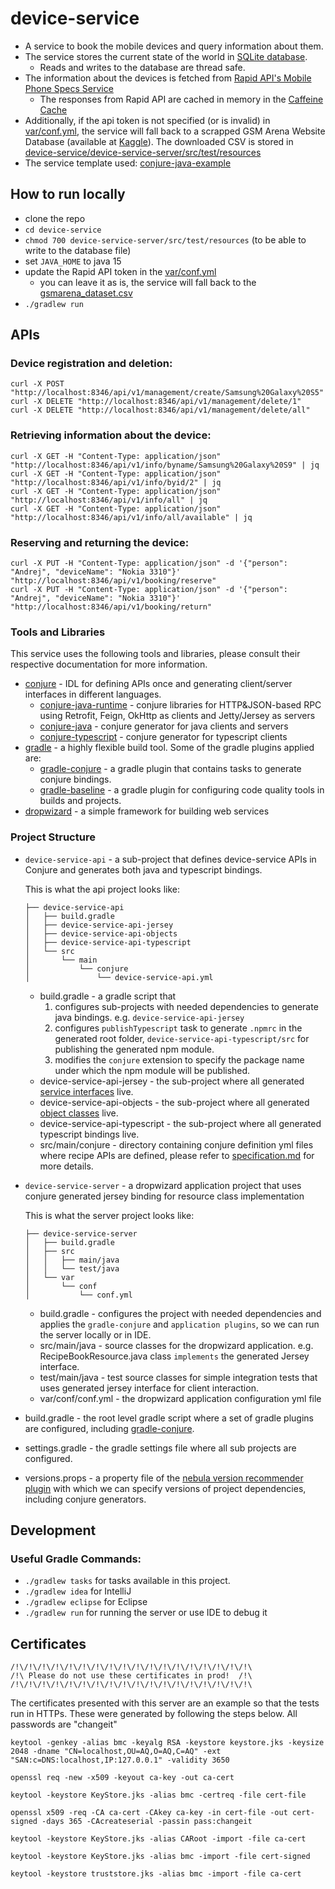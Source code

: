 # device-service
- A service to book the mobile devices and query information about them.
- The service stores the current state of the world in [SQLite database](device-service-server/src/test/resources/database.db).
  - Reads and writes to the database are thread safe.
- The information about the devices is fetched from [Rapid API's Mobile Phone Specs Service](https://rapidapi.com/makingdatameaningful/api/mobile-phone-specs-database)
  - The responses from Rapid API are cached in memory in the [Caffeine Cache](https://github.com/ben-manes/caffeine)  
- Additionally, if the api token is not specified (or is invalid) in [var/conf.yml](device-service-server/var/conf/conf.yml#L14), the service will fall back to a scrapped GSM Arena Website Database (available at [Kaggle](https://www.kaggle.com/datasets/imprime/gsmarena-listed-brands)). The downloaded CSV is stored in [device-service/device-service-server/src/test/resources](device-service-server/src/test/resources/gsmarena_dataset.csv)
- The service template used: [conjure-java-example](https://github.com/palantir/conjure-java-example)

## How to run locally
- clone the repo
- `cd device-service`
- `chmod 700 device-service-server/src/test/resources` (to be able to write to the database file) 
- set `JAVA_HOME` to java 15
- update the Rapid API token in the [var/conf.yml](device-service-server/var/conf/conf.yml#L14)
  - you can leave it as is, the service will fall back to the [gsmarena_dataset.csv](device-service-server/src/test/resources/gsmarena_dataset.csv) 
- `./gradlew run`

## APIs
### Device registration and deletion:
```
curl -X POST "http://localhost:8346/api/v1/management/create/Samsung%20Galaxy%20S5"
curl -X DELETE "http://localhost:8346/api/v1/management/delete/1"
curl -X DELETE "http://localhost:8346/api/v1/management/delete/all"
```

### Retrieving information about the device:
```
curl -X GET -H "Content-Type: application/json" "http://localhost:8346/api/v1/info/byname/Samsung%20Galaxy%20S9" | jq
curl -X GET -H "Content-Type: application/json" "http://localhost:8346/api/v1/info/byid/2" | jq
curl -X GET -H "Content-Type: application/json" "http://localhost:8346/api/v1/info/all" | jq
curl -X GET -H "Content-Type: application/json" "http://localhost:8346/api/v1/info/all/available" | jq
```

### Reserving and returning the device:
```
curl -X PUT -H "Content-Type: application/json" -d '{"person": "Andrej", "deviceName": "Nokia 3310"}' "http://localhost:8346/api/v1/booking/reserve"
curl -X PUT -H "Content-Type: application/json" -d '{"person": "Andrej", "deviceName": "Nokia 3310"}' "http://localhost:8346/api/v1/booking/return"
```

### Tools and Libraries

This service uses the following tools and libraries, please consult their respective documentation for more information.
* [conjure](https://github.com/palantir/conjure) - IDL for defining APIs once and generating client/server interfaces in different languages.
    * [conjure-java-runtime](https://github.com/palantir/conjure-java-runtime/) - conjure libraries for HTTP&JSON-based RPC using Retrofit, Feign, OkHttp as clients and Jetty/Jersey as servers
    * [conjure-java](https://github.com/palantir/conjure-java) - conjure generator for java clients and servers 
    * [conjure-typescript](https://github.com/palantir/conjure-typescript) - conjure generator for typescript clients
* [gradle](https://gradle.org/) - a highly flexible build tool. Some of the gradle plugins applied are:
     *  [gradle-conjure](https://github.com/palantir/gradle-conjure) - a gradle plugin that contains tasks to generate conjure bindings.
     *  [gradle-baseline](https://github.com/palantir/gradle-baseline) - a gradle plugin for configuring code quality tools in builds and projects.
* [dropwizard](https://www.dropwizard.io/en/stable/) - a simple framework for building web services

### Project Structure

* `device-service-api` - a sub-project that defines device-service APIs in Conjure and generates both java and typescript bindings.

    This is what the api project looks like:
    ```
    ├── device-service-api
    │   ├── build.gradle
    │   ├── device-service-api-jersey
    │   ├── device-service-api-objects
    │   ├── device-service-api-typescript
    │   └── src
    │       └── main
    │           └── conjure
    │               └── device-service-api.yml
    ```
    * build.gradle - a gradle script that 
        1. configures sub-projects with needed dependencies to generate java bindings. e.g. `device-service-api-jersey`
        2. configures `publishTypescript` task to generate `.npmrc` in the generated root folder, `device-service-api-typescript/src` for publishing the generated npm module.
        3. modifies the `conjure` extension to specify the package name under which the npm module will be published.
    * device-service-api-jersey - the sub-project where all generated [service interfaces](device-service-api/src/main/conjure/device-service-api.yml#L51) live.
    * device-service-api-objects - the sub-project where all generated [object classes](device-service-api/src/main/conjure/device-service-api.yml#L4) live.
    * device-service-api-typescript - the sub-project where all generated typescript bindings live.
    * src/main/conjure - directory containing conjure definition yml files where recipe APIs are defined, please refer to [specification.md](https://github.com/palantir/conjure/blob/develop/docs/specification.md) for more details.

* `device-service-server` - a dropwizard application project that uses conjure generated jersey binding for resource class implementation

    This is what the server project looks like:
    ```
    ├── device-service-server
    │   ├── build.gradle
    │   ├── src
    │   │   ├── main/java
    │   │   └── test/java
    │   └── var
    │       └── conf
    │           └── conf.yml
    ```
    * build.gradle - configures the project with needed dependencies and applies the `gradle-conjure` and `application plugins`, so we can run the server locally or in IDE.
    * src/main/java - source classes for the dropwizard application. e.g. RecipeBookResource.java class `implements` the generated Jersey interface.
    * test/main/java - test source classes for simple integration tests that uses generated jersey interface for client interaction.
    * var/conf/conf.yml - the dropwizard application configuration yml file

* build.gradle - the root level gradle script where a set of gradle plugins are configured, including [gradle-conjure](https://github.com/palantir/gradle-conjure).
* settings.gradle - the gradle settings file where all sub projects are configured.
* versions.props - a property file of the [nebula version recommender plugin](https://github.com/nebula-plugins/nebula-dependency-recommender-plugin) with which we can specify versions of project dependencies, including conjure generators.

## Development

### Useful Gradle Commands:

* `./gradlew tasks` for tasks available in this project.
* `./gradlew idea` for IntelliJ
* `./gradlew eclipse` for Eclipse
* `./gradlew run` for running the server or use IDE to debug it

## Certificates
```
/!\/!\/!\/!\/!\/!\/!\/!\/!\/!\/!\/!\/!\/!\/!\/!\/!\/!\
/!\ Please do not use these certificates in prod!  /!\
/!\/!\/!\/!\/!\/!\/!\/!\/!\/!\/!\/!\/!\/!\/!\/!\/!\/!\
```
The certificates presented with this server are an example so that the tests run in HTTPs. These were generated by following the steps below. All passwords are "changeit"

```
keytool -genkey -alias bmc -keyalg RSA -keystore keystore.jks -keysize 2048 -dname "CN=localhost,OU=AQ,O=AQ,C=AQ" -ext "SAN:c=DNS:localhost,IP:127.0.0.1" -validity 3650

openssl req -new -x509 -keyout ca-key -out ca-cert

keytool -keystore KeyStore.jks -alias bmc -certreq -file cert-file

openssl x509 -req -CA ca-cert -CAkey ca-key -in cert-file -out cert-signed -days 365 -CAcreateserial -passin pass:changeit

keytool -keystore KeyStore.jks -alias CARoot -import -file ca-cert

keytool -keystore KeyStore.jks -alias bmc -import -file cert-signed

keytool -keystore truststore.jks -alias bmc -import -file ca-cert
```
